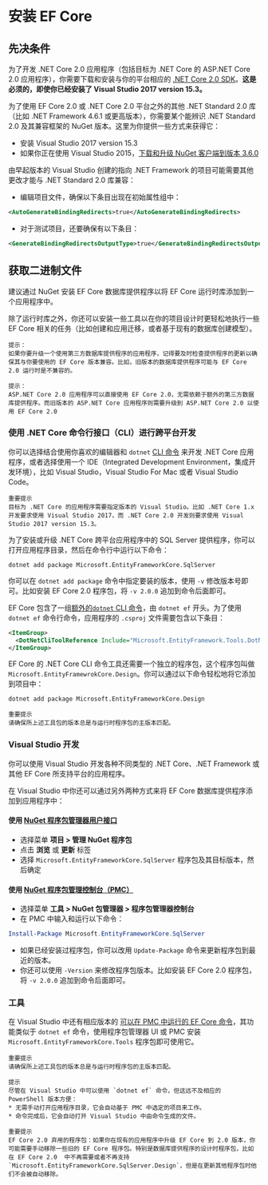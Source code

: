 # 安装 EF Core 

## 先决条件

为了开发 .NET Core 2.0 应用程序（包括目标为 .NET Core 的 ASP.NET Core 2.0 应用程序），你需要下载和安装与你的平台相应的 [.NET Core 2.0 SDK](https://www.microsoft.com/net/download/core)。**这是必须的，即使你已经安装了 Visual Studio 2017 version 15.3。**

为了使用 EF Core 2.0 或 .NET Core 2.0 平台之外的其他 .NET Standard 2.0 库（比如 .NET Framework 4.6.1 或更高版本），你需要某个能辨识 .NET Standard 2.0 及其兼容框架的 NuGet 版本。这里为你提供一些方式来获得它：

* 安装 Visual Studio 2017 version 15.3
* 如果你正在使用 Visual Studio 2015，[下载和升级 NuGet 客户端到版本 3.6.0](https://www.nuget.org/downloads)

由早起版本的 Visual Studio 创建的指向 .NET Framework 的项目可能需要其他更改才能与 .NET Standard 2.0 库兼容：

* 编辑项目文件，确保以下条目出现在初始属性组中：

```XML
<AutoGenerateBindingRedirects>true</AutoGenerateBindingRedirects>
```

* 对于测试项目，还要确保有以下条目：

```XML
<GenerateBindingRedirectsOutputType>true</GenerateBindingRedirectsOutputType>
```

## 获取二进制文件

建议通过 NuGet 安装 EF Core 数据库提供程序以将 EF Core 运行时库添加到一个应用程序中。

除了运行时库之外，你还可以安装一些工具以在你的项目设计时更轻松地执行一些 EF Core 相关的任务（比如创建和应用迁移，或者基于现有的数据库创建模型）。

    提示：
    如果你要升级一个使用第三方数据库提供程序的应用程序，记得要及时检查提供程序的更新以确保其与你要使用的 EF Core 版本兼容。比如，旧版本的数据库提供程序可能与 EF Core 2.0 运行时是不兼容的。

    提示：
    ASP.NET Core 2.0 应用程序可以直接使用 EF Core 2.0，无需依赖于额外的第三方数据库提供程序。而旧版本的 ASP.NET Core 应用程序则需要升级到 ASP.NET Core 2.0 以使用 EF Core 2.0

### 使用 .NET Core 命令行接口（CLI）进行跨平台开发

你可以选择结合使用你喜欢的编辑器和 `dotnet` [CLI 命令](https://docs.microsoft.com/en-us/dotnet/core/tools/) 来开发 .NET Core 应用程序，或者选择使用一个 IDE（Integrated Development Environment，集成开发环境），比如 Visual Studio，Visual Studio For Mac 或者 Visual Studio Code。

    重要提示
    目标为 .NET Core 的应用程序需要指定版本的 Visual Studio。比如 .NET Core 1.x 开发要求使用 Visual Studio 2017，而 .NET Core 2.0 开发则要求使用 Visual Studio 2017 version 15.3。

为了安装或升级 .NET Core 跨平台应用程序中的 SQL Server 提供程序，你可以打开应用程序目录，然后在命令行中运行以下命令：

```console
dotnet add package Microsoft.EntityFrameworkCore.SqlServer
```

你可以在 `dotnet add package` 命令中指定要装的版本，使用 `-v` 修改版本号即可。比如安装 EF Core 2.0 程序包，将 `-v 2.0.0` 追加到命令后面即可。

EF Core 包含了一组[额外的`dotnet` CLI 命令](https://docs.microsoft.com/en-us/ef/core/miscellaneous/cli/dotnet)，由 `dotnet ef` 开头。为了使用 `dotnet ef` 命令行命令，应用程序的 `.csproj` 文件需要包含以下条目：

```xml
<ItemGroup>
  <DotNetCliToolReference Include="Microsoft.EntityFramework.Tools.DotNet" version="2.0.0"/>
</ItemGroup>
```

EF Core 的 .NET Core CLI 命令工具还需要一个独立的程序包，这个程序包叫做 `Microsoft.EntityFramewrokCore.Design`。你可以通过以下命令轻松地将它添加到项目中：

```console
dotnet add package Microsoft.EntityFrameworkCore.Design
```

    重要提示
    请确保所上述工具包的版本总是与运行时程序包的主版本匹配。

### Visual Studio 开发

你可以使用 Visual Studio 开发各种不同类型的 .NET Core、.NET Framework 或其他 EF Core 所支持平台的应用程序。

在 Visual Studio 中你还可以通过另外两种方式来将 EF Core 数据库提供程序添加到应用程序中：

#### 使用 [NuGet 程序包管理器用户接口](https://docs.microsoft.com/en-us/nuget/tools/package-manager-ui)

* 选择菜单 **项目 > 管理 NuGet 程序包**
* 点击 **浏览** 或 **更新** 标签
* 选择 `Microsoft.EntityFrameworkCore.SqlServer` 程序包及其目标版本，然后确定

#### 使用 [NuGet 程序包管理控制台（PMC）](https://docs.microsoft.com/en-us/nuget/tools/package-manager-console)

* 选择菜单 **工具 >  NuGet 包管理器 > 程序包管理器控制台**
* 在 PMC 中输入和运行以下命令：

```PowerShell
Install-Package Microsoft.EntityFrameworkCore.SqlServer
```

* 如果已经安装过程序包，你可以改用 `Update-Package` 命令来更新程序包到最近的版本。
* 你还可以使用 `-Version` 来修改程序包版本。比如安装 EF Core 2.0 程序包，将 `-v 2.0.0` 追加到命令后面即可。

### 工具

在 Visual Studio 中还有相应版本的 [可以在 PMC 中运行的 EF Core 命令](https://docs.microsoft.com/en-us/ef/core/miscellaneous/cli/powershell)，其功能类似于 `dotnet ef` 命令，使用程序包管理器 UI 或 PMC 安装 `Microsoft.EntityFrameworkCore.Tools` 程序包即可使用它。

    重要提示
    请确保所上述工具包的版本总是与运行时程序包的主版本匹配。
   
    提示
    尽管在 Visual Studio 中可以使用 `dotnet ef` 命令，但这远不及相应的 PowerShell 版本方便：    
    * 无需手动打开应用程序目录，它会自动基于 PMC 中选定的项目来工作。
    * 命令完成后，它会自动打开 Visual Studio 中由命令生成的文件。

    重要提示
    EF Core 2.0 弃用的程序包：如果你在现有的应用程序中升级 EF Core 到 2.0 版本，你可能需要手动移除一些旧的 EF Core 程序包。特别是数据库提供程序的设计时程序包，比如在 EF Core 2.0  中不再需要或者不再支持`Microsoft.EntityFrameworkCore.SqlServer.Design`，但是在更新其他程序包时他们不会被自动移除。